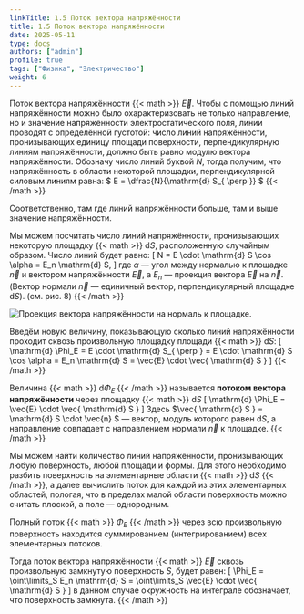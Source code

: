 ```yaml
---
linkTitle: 1.5 Поток вектора напряжённости
title: 1.5 Поток вектора напряжённости
date: 2025-05-11
type: docs
authors: ["admin"]
profile: true
tags: ["Физика", "Электричество"]
weight: 6
---
```


Поток вектора напряжённости {{< math >}} $\vec{E}$. Чтобы с помощью линий напряжённости можно было охарактеризовать не только направление, но и значение напряжённости электростатического поля, линии проводят с определённой густотой: число линий напряжённости, пронизывающих единицу площади поверхности, перпендикулярную линиям напряжённости, должно быть равно модулю вектора напряжённости. Обозначу число линий буквой $N$, тогда получим, что напряжённость в области некоторой площадки, перпендикулярной силовым линиям равна: $ E = \dfrac{N}{\mathrm{d} S_{ \perp }} $ {{< /math >}}

Соответственно, там где линий напряжённости больше, там и выше значение напряжённости.

Мы можем посчитать число линий напряжённости, пронизывающих некоторую площадку {{< math >}} $\mathrm{d} S$, расположенную случайным образом. Число линий будет равно: \[ N = E \cdot \mathrm{d} S \cos \alpha = E_n \mathrm{d} S, \] где $\alpha$ — угол между нормалью к площадке $\vec{n}$ и вектором напряжённости $\vec{E}$, а $E_n$ — проекция вектора $\vec{E}$ на $\vec{n}$. (Вектор нормали $\vec{n}$ — единичный вектор, перпендикулярный площадке $\mathrm{d} S$). (см. рис. 8) {{< /math >}}

![Проекция вектора напряжённости на нормаль к площадке.](/uploads/img25may/flux-of-the-tension-vector.webp  "Рисунок 8 − Проекция вектора напряжённости на нормаль к площадке.")

Введём новую величину, показывающую сколько линий напряжённости проходит сквозь произвольную площадку площади {{< math >}} $\mathrm{d} S$: \[ \mathrm{d} \Phi_E = E \cdot \mathrm{d} S_{ \perp } = E \cdot \mathrm{d} S \cos \alpha = E_n \mathrm{d} S = \vec{E} \cdot \vec{ \mathrm{d} S }  \] {{< /math >}}

Величина {{< math >}} $\mathrm{d} \Phi_E$ {{< /math >}} называется **потоком вектора напряжённости** через площадку {{< math >}} $\mathrm{d} S$ \[ \mathrm{d} \Phi_E = \vec{E} \cdot \vec{ \mathrm{d} S } \] Здесь $\vec{ \mathrm{d} S } = \mathrm{d} S \cdot \vec{n} $ — вектор, модуль которого равен $\mathrm{d} S$, а направление совпадает с направлением нормали $\vec{n}$ к площадке. {{< /math >}}

Мы можем найти количество линий напряжённости, пронизывающих любую поверхность, любой площади и формы. Для этого необходимо разбить поверхность на элементарные области {{< math >}} $\mathrm{d} S$ {{< /math >}}, а далее вычислить поток для каждой из этих элементарных областей, пологая, что в пределах малой области поверхность можно считать плоской, а поле — однородным.

Полный поток {{< math >}} $\Phi_E$ {{< /math >}} через всю произвольную поверхность находится суммированием (интегрированием) всех элементарных потоков.

Тогда поток вектора напряжённости {{< math >}} $\vec{E}$ сквозь произвольную замкнутую поверхность $S$, будет равен: \[ \Phi_E = \oint\limits_S E_n \mathrm{d} S  = \oint\limits_S \vec{E} \cdot \vec{ \mathrm{d} S }  \] в данном случае окружность на интеграле обозначает, что поверхность замкнута. {{< /math >}}